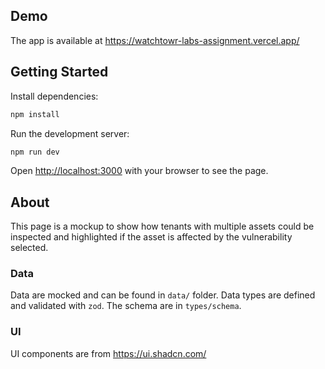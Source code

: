 ## Demo

The app is available at https://watchtowr-labs-assignment.vercel.app/

## Getting Started

Install dependencies:

```bash
npm install
```

Run the development server:

```bash
npm run dev
```

Open [http://localhost:3000](http://localhost:3000) with your browser to see the page.

## About

This page is a mockup to show how tenants with multiple assets could be inspected and highlighted if the asset is affected by the vulnerability selected.

### Data

Data are mocked and can be found in `data/` folder.
Data types are defined and validated with `zod`. The schema are in `types/schema`.

### UI

UI components are from https://ui.shadcn.com/
